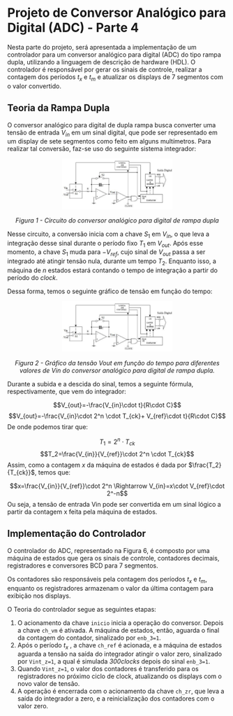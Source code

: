 # Projeto de Conversor Analógico para Digital (ADC) - Parte 4

Nesta parte do projeto, será apresentada a implementação de um controlador para um conversor analógico para digital (ADC) do tipo rampa dupla, utilizando a linguagem de descrição de hardware (HDL). O controlador é responsável por gerar os sinais de controle, realizar a contagem dos períodos $t_x$ e $t_m$ e atualizar os displays de 7 segmentos com o valor convertido.
## Teoria da Rampa Dupla
O conversor analógico para digital de dupla rampa busca converter uma tensão de entrada $V_{in}$ em um sinal digital, que pode ser representado em um display de sete segmentos como feito em alguns multímetros. Para realizar tal conversão, faz-se uso do seguinte sistema integrador:

<div align="center" >
  <img src="images/image17.png" width="50%" alt="Figura 1 - Circuito do conversor analógico para digital de rampa dupla" />
  <p align="center" width="50%"><em>Figura 1 - Circuito do conversor analógico para digital de rampa dupla</em></p>
</div>

Nesse circuito, a conversão inicia com a chave $S_1$ em $V_{in}$, o que leva a integração desse sinal durante o período fixo $T_1$ em $V_{out}$. Após esse momento, a chave $S_1$ muda para $-V_{ref}$, cujo sinal de $V_{out}$ passa a ser integrado até atingir tensão nula, durante um tempo $T_2$. Enquanto isso, a máquina de $n$ estados estará contando o tempo de integração a partir do período do $clock$. 

Dessa forma, temos o seguinte gráfico de tensão em função do tempo:

<div align="center" width="50%">
  <img src="images/image17.png" width="50%" alt="Figura 2 - Gráfico da tensão Vout em função do tempo para diferentes valores de Vin do conversor analógico para digital de rampa dupla." />
  <p align="center" width="50%" ><em>Figura 2 - Gráfico da tensão Vout em função do tempo para diferentes valores de Vin do conversor analógico para digital de rampa dupla.</em></p>
</div>


Durante a subida e a descida do sinal, temos a seguinte fórmula, respectivamente, que vem do integrador:

$$V_{out}=-\frac{V_{in}\cdot t}{R\cdot C}$$
$$V_{out}=-\frac{V_{in}\cdot 2^n \cdot T_{ck}+ V_{ref}\cdot t}{R\cdot C}$$
De onde podemos tirar que:

$$T_1=2^n\cdot T_{ck} $$
$$T_2=\frac{V_{in}}{V_{ref}}\cdot 2^n \cdot T_{ck}$$
Assim, como a contagem $x$ da máquina de estados é dada por $\frac{T_2}{T_{ck}}$, temos que:

$$x=\frac{V_{in}}{V_{ref}}\cdot 2^n \Rightarrow V_{in}=x\cdot V_{ref}\cdot 2^-n$$
Ou seja, a tensão de entrada Vin pode ser convertida em um sinal lógico a partir da contagem x feita pela máquina de estados.

## Implementação do Controlador
O controlador do ADC, representado na Figura 6, é composto por uma máquina de estados que gera os sinais de controle, contadores decimais, registradores e conversores BCD para 7 segmentos. 

Os contadores são responsáveis pela contagem dos períodos $t_x$ e $t_m$, enquanto os registradores armazenam o valor da última contagem para exibição nos displays.

O Teoria do controlador segue as seguintes etapas:

1. O acionamento da chave `inicio` inicia a operação do conversor. Depois a chave `ch_vm` é ativada. A máquina de estados, então, aguarda o final da contagem do contador, sinalizado por `enb_3=1`.
2. Após o período $t_x$ , a chave `ch_ref` é acionada, e a máquina de estados aguarda a tensão na saída do integrador atingir o valor zero, sinalizado por `Vint_z=1`, a qual é simulada _300clocks_ depois do sinal `enb_3=1`.
3. Quando `Vint_z=1`, o valor dos contadores é transferido para os registradores no próximo ciclo de clock, atualizando os displays com o novo valor de tensão. 
4. A operação é encerrada com o acionamento da chave `ch_zr`, que leva a saída do integrador a zero, e a reinicialização dos contadores com o valor zero.

